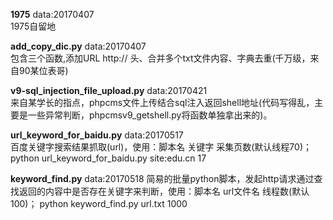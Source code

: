 **1975**  data:20170407    
1975自留地

**add_copy_dic.py**  data:20170407   
包含三个函数,添加URL http:// 头、合并多个txt文件内容、字典去重(千万级，来自90某位表哥)

**v9-sql_injection_file_upload.py**  data:20170421   
来自某学长的指点，phpcms文件上传结合sql注入返回shell地址(代码写得乱，主要是一些异常判断，phpcmsv9_getshell.py将函数单独拿出来的)。

**url_keyword_for_baidu.py**  data:20170517   
百度关键字搜索结果抓取(url)，使用：脚本名 关键字 采集页数(默认线程70)； python url_keyword_for_baidu.py site:edu.cn 17

**keyword_find.py** data:20170518
简易的批量python脚本，发起http请求通过查找返回的内容中是否存在关键字来判断，使用：脚本名 url文件名 线程数(默认100)； python keyword_find.py url.txt 1000